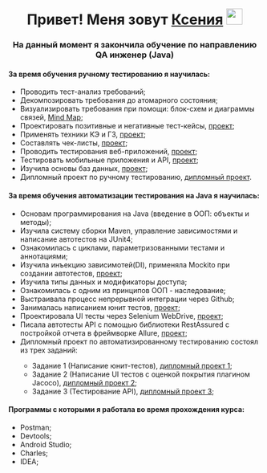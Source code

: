 <h1 align="center">Привет! Меня зовут <a href="https://daniilshat.ru/" target="_blank">Ксения</a> 
<img src="https://github.com/blackcater/blackcater/raw/main/images/Hi.gif" height="32"/></h1>
<h3 align="center"> На данный момент я закончила обучение по направлению QA инженер (Java) </h3>
<h4>За время обучения ручному тестированию я научилась:</h4>
<ul>
 <li>Проводить тест-анализ требований; 
 <li>Декомпозировать требования до атомарного состояния;
 <li>Визуализировать требования при помощи: блок-схем и диаграммы связей, <a href= "https://miro.com/app/board/uXjVN-Kx46s=/">Mind Map</a>;</li>
 <li>Проектировать позитивные и негативные тест-кейсы, <a href= "https://docs.google.com/spreadsheets/d/1zqHZk5xZxpLchpyZUKoRx-8Z270kH7Z3ITAfSwrLsC0/edit#gid=1567345705">проект</a>;</li>
 <li>Применять техники КЭ и ГЗ, <a href= "https://docs.google.com/spreadsheets/d/1JAKIAijJn1wcuHGCbF0b1qPpo5kjJX8kkgAUOJZRAN4/edit#gid=2010888140">проект</a>;</li>
 <li>Составлять чек-листы, <a href= "https://docs.google.com/spreadsheets/d/1zqHZk5xZxpLchpyZUKoRx-8Z270kH7Z3ITAfSwrLsC0/edit#gid=899462569">проект</a>;</li>
 <li>Проводить тестирования веб-приложений, <a href= "https://docs.google.com/spreadsheets/d/1zqHZk5xZxpLchpyZUKoRx-8Z270kH7Z3ITAfSwrLsC0/edit#gid=94813143">проект</a>;</li>
 <li>Тестировать мобильные приложения и API, <a href= "https://docs.google.com/spreadsheets/d/1zha4RgTeFJl_HcSx6qJ6a5eUrnaI3hWcvcP7KKrqLEU/edit#gid=857523888">проект</a>;</li>
 <li>Изучила основы баз данных, <a href= "https://docs.google.com/spreadsheets/d/19heGcNpmXabHI7jNqzRHdbWdI9Gll8nPH9UYUdRjlCU/edit#gid=0">проект</a>;</li>
 <li>Дипломный проект по ручному тестированию, <a href= "https://docs.google.com/spreadsheets/d/1Q38cGiEy9ruD33EjwI1D499VxTULmdRj_h85QEk804s/edit#gid=1782311256">дипломный проект</a>.</li>
 </ul>
<h4>За время обучения автоматизации тестирования на Java я научилась:</h4>
<ul>
 <li>Основам программирования на Java (введение в ООП: объекты и методы);
 <li>Изучила систему сборки Maven, управление зависимостями и написание автотестов на JUnit4;
 <li>Ознакомилась с циклами, параметризованными тестами и аннотациями;
 <li>Изучила инъекцию зависимотей(DI), применяла Mockito при создании автотестов, <a href= "https://github.com/KseniaHV/Sprint_6">проект</a>;</li>
 <li>Изучила типы данных и модификаторы доступа;
 <li>Ознакомилась с одним из принципов ООП - наследование;
 <li>Выстраивала процесс непрерывной интеграции через Github;
 <li>Занималась написанием юнит тестов, <a href= "https://github.com/KseniaHV/java-unit-test">проект</a>;</li>
 <li>Проектировала UI тесты через Selenium WebDrive, <a href= "https://github.com/KseniaHV/Sprint_4">проект</a>;</li>
 <li>Писала автотесты API с помощью библиотеки RestAssured с постройкой отчета в фреймворке Allure, <a href= "https://github.com/KseniaHV/Sprint-7">проект</a>;</li>
  <li>Дипломный проект по автоматизированному тестированию состоял из трех заданий:</li>
  <ul>
    <li>Задание 1 (Написание юнит-тестов), <a href="https://github.com/KseniaHV/Diplom_1">дипломный проект 1</a>;</li>
    <li>Задание 2 (Написание UI тестов с оценкой покрытия плагином Jacoco), <a href="https://github.com/KseniaHV/Diplom_2">дипломный проект 2</a>;</li>
    <li>Задание 3 (Тестирование API), <a href="https://github.com/KseniaHV/Diplom_3">дипломный проект 3</a>;</li>
  </ul>
  </ul>
<h4>Программы с которыми я работала во время прохождения курса:</h4>
<ul>
<li>Postman;
<li>Devtools;
<li>Android Studio;
<li>Charles;
<li>IDEA;
